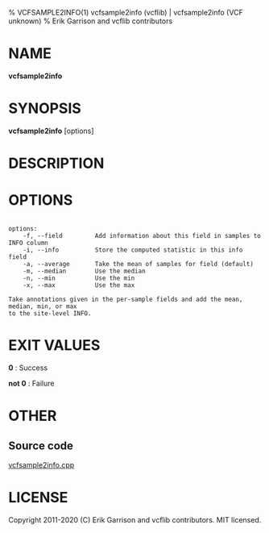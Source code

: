 % VCFSAMPLE2INFO(1) vcfsample2info (vcflib) | vcfsample2info (VCF unknown)
% Erik Garrison and vcflib contributors

# NAME

**vcfsample2info**

# SYNOPSIS

**vcfsample2info** [options] <vcf file>

# DESCRIPTION





# OPTIONS

```

options:
    -f, --field         Add information about this field in samples to INFO column
    -i, --info          Store the computed statistic in this info field
    -a, --average       Take the mean of samples for field (default)
    -m, --median        Use the median
    -n, --min           Use the min
    -x, --max           Use the max

Take annotations given in the per-sample fields and add the mean, median, min, or max
to the site-level INFO.

```





# EXIT VALUES

**0**
: Success

**not 0**
: Failure

# OTHER

## Source code

[vcfsample2info.cpp](https://github.com/vcflib/vcflib/blob/master/src/vcfsample2info.cpp)

# LICENSE

Copyright 2011-2020 (C) Erik Garrison and vcflib contributors. MIT licensed.

<!--
  Created with ./scripts/bin2md.rb scripts/bin2md-template.erb
-->
